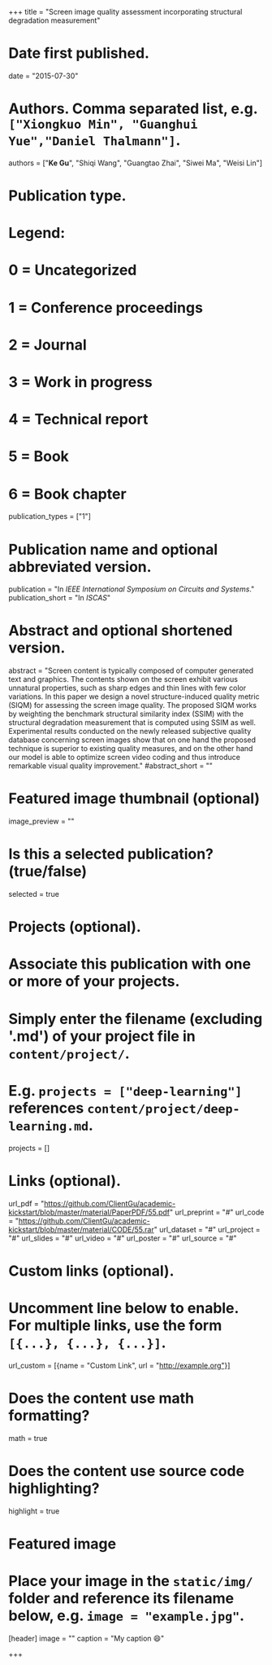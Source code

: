 +++
title = "Screen image quality assessment incorporating structural degradation measurement"

# Date first published.
date = "2015-07-30"

# Authors. Comma separated list, e.g. `["Xiongkuo Min", "Guanghui Yue","Daniel Thalmann"]`.
authors = ["**Ke Gu**", "Shiqi Wang", "Guangtao Zhai", "Siwei Ma", "Weisi Lin"]
# Publication type.
# Legend:
# 0 = Uncategorized
# 1 = Conference proceedings
# 2 = Journal
# 3 = Work in progress
# 4 = Technical report
# 5 = Book
# 6 = Book chapter
publication_types = ["1"]

# Publication name and optional abbreviated version.
publication = "In *IEEE International Symposium on Circuits and Systems*."
publication_short = "In *ISCAS*"

# Abstract and optional shortened version.
abstract = "Screen content is typically composed of computer generated text and graphics. The contents shown on the screen exhibit various unnatural properties, such as sharp edges and thin lines with few color variations. In this paper we design a novel structure-induced quality metric (SIQM) for assessing the screen image quality. The proposed SIQM works by weighting the benchmark structural similarity index (SSIM) with the structural degradation measurement that is computed using SSIM as well. Experimental results conducted on the newly released subjective quality database concerning screen images show that on one hand the proposed technique is superior to existing quality measures, and on the other hand our model is able to optimize screen video coding and thus introduce remarkable visual quality improvement."
#abstract_short = ""

# Featured image thumbnail (optional)
image_preview = ""

# Is this a selected publication? (true/false)
selected = true

# Projects (optional).
#   Associate this publication with one or more of your projects.
#   Simply enter the filename (excluding '.md') of your project file in `content/project/`.
#   E.g. `projects = ["deep-learning"]` references `content/project/deep-learning.md`.
projects = []

# Links (optional).
url_pdf = "https://github.com/ClientGu/academic-kickstart/blob/master/material/PaperPDF/55.pdf"
url_preprint = "#"
url_code = "https://github.com/ClientGu/academic-kickstart/blob/master/material/CODE/55.rar"
url_dataset = "#"
url_project = "#"
url_slides = "#"
url_video = "#"
url_poster = "#"
url_source = "#"

# Custom links (optional).
#   Uncomment line below to enable. For multiple links, use the form `[{...}, {...}, {...}]`.
 url_custom = [{name = "Custom Link", url = "http://example.org"}]

# Does the content use math formatting?
math = true

# Does the content use source code highlighting?
highlight = true

# Featured image
# Place your image in the `static/img/` folder and reference its filename below, e.g. `image = "example.jpg"`.
[header]
image = ""
caption = "My caption 😄"

+++
